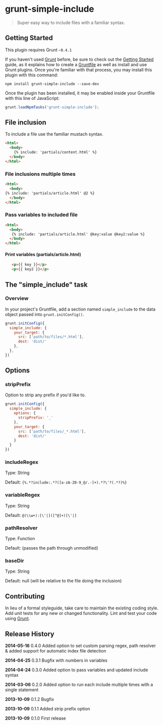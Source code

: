 # grunt-simple-include

> Super easy way to include files with a familiar syntax.

## Getting Started
This plugin requires Grunt `~0.4.1`

If you haven't used [Grunt](http://gruntjs.com/) before, be sure to check out the [Getting Started](http://gruntjs.com/getting-started) guide, as it explains how to create a [Gruntfile](http://gruntjs.com/sample-gruntfile) as well as install and use Grunt plugins. Once you're familiar with that process, you may install this plugin with this command:

```shell
npm install grunt-simple-include --save-dev
```

Once the plugin has been installed, it may be enabled inside your Gruntfile with this line of JavaScript:

```js
grunt.loadNpmTasks('grunt-simple-include');
```

## File inclusion
To include a file use the familiar mustach syntax.

```html
<html>
  <body>
    {% include: 'partials/content.html' %}
  </body>
</html>
```

### File inclusions multiple times

```html
<html>
  <body>
{% include: 'partials/article.html' @2 %}
  </body>
</html>
```

### Pass variables to included file

```html
<html>
  <body>
   {% include: 'partials/article.html' @key:value @key2:value %}
  </body>
</html>
```

#### Print variables (partials/article.html)
```html
   <p>{{ key }}</p>
   <p>{{ key2 }}</p>
```

## The "simple_include" task

### Overview
In your project's Gruntfile, add a section named `simple_include` to the data object passed into `grunt.initConfig()`.

```js
grunt.initConfig({
  simple_include: {
    your_target: {
      src: ['path/to/files/*.html'],
      dest: 'dist/'
    },
  },
})
```

## Options

### stripPrefix

Option to strip any prefix if you'd like to.

```js
grunt.initConfig({
  simple_include: {
    options: {
      stripPrefix: '_'
    },
    your_target: {
      src: ['path/to/files/_*.html'],
      dest: 'dist/'
    }
  }
})
```

### includeRegex

Type: String

Default: `{%.*?include:.*?([a-zA-Z0-9_@/.-]+).*?\'?(.*?)%}`

### variableRegex

Type: String

Default: `@(\\w+):[\'|]([^@]+)[\'|]`

### pathResolver

Type: Function

Default: (passes the path through unmodified)

### baseDir

Type: String

Default: null (will be relative to the file doing the inclusion)

## Contributing
In lieu of a formal styleguide, take care to maintain the existing coding style. Add unit tests for any new or changed functionality. Lint and test your code using [Grunt](http://gruntjs.com/).

## Release History
**2014-05-16** 0.4.0 Added option to set custom parsing regex, path resolver & added support for automatic index file detection

**2014-04-25** 0.3.1 Bugfix with numbers in variables

**2014-04-24** 0.3.0 Added option to pass variables and updated include syntax

**2014-03-06** 0.2.0 Added option to run each include multiple times with a single statement

**2013-10-09** 0.1.2 Bugfix

**2013-10-09** 0.1.1 Added strip prefix option

**2013-10-09** 0.1.0 First release
